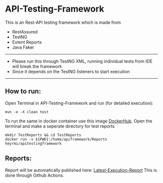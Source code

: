 # API-Testing-Framework

This is an Rest-API testing framework which is made from

- RestAssured
- TestNG
- Extent Reports
- Java Faker

---

- Please run this through TestNG XML, running individual tests from IDE will break the framework
- Since it depends on the TestNG listeners to start execution

---

## How to run:

Open Terminal in API-Testing-Framework and run (for detailed execution):

```
mvn -e -X clean test
```

To run the same in docker container use this image [DockerHub](https://hub.docker.com/r/heyrmi/apitestingframework). 
Open the terminal and make a seperate directory for test reports

```
mkdir TestReports && cd TestReports
docker run -v ${PWD}:/home/apiframework/Reports heyrmi/apitestingframework
```

## Reports: 

Report will be automatically published here: [Latest-Execution-Report](https://heyrmi.github.io/API-Testing-Framework)
This is done through Github Actions.
